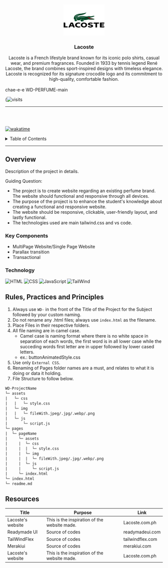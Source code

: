 <a name="readme-top">

<br/>

<br />
<div align="center">
  <a href="https://github.com/chae-e-e/">
  <!-- TODO: If you want to add logo or banner you can add it here -->
    <img src="./assets/img/lacoste logo.png" alt="Nyebe" width="130" height="100">
  </a>
<!-- TODO: Change Title to the name of the title of your Project -->
  <h3 align="center">Lacoste</h3>
</div>
<!-- TODO: Make a short description -->
<div align="center">
  Lacoste is a French lifestyle brand known for its iconic polo shirts, casual wear, and premium fragrances. Founded in 1933 by tennis legend René Lacoste, the brand combines sport-inspired designs with timeless elegance. Lacoste is recognized for its signature crocodile logo and its commitment to high-quality, comfortable fashion.
</div>

<br />

<!-- TODO: Change the zyx-0314 into your github username  --> chae-e-e
<!-- TODO: Change the WD-Template-Project into the same name of your folder --> WD-PERFUME-main
(<img src="https://visit-counter.vercel.app/counter.png?page=https%3A%2F%2Fchae-e-e.github.io%2FWD-PERFUME-main%2F&s=40&c=00ff00&bg=00000000&no=3&ff=digi&tb=&ta=" alt="visits">

---

<br />
<br />

[![wakatime](https://wakatime.com/badge/user/3ceb765d-0721-42fe-8123-f5f7c42901b4/project/6cae7d12-9ecc-4180-b423-26a3fbfd49da.svg)](https://wakatime.com/badge/user/3ceb765d-0721-42fe-8123-f5f7c42901b4/project/6cae7d12-9ecc-4180-b423-26a3fbfd49da)

<!-- TODO: If you want to add more layers for your readme -->
<details>
  <summary>Table of Contents</summary>
  <ol>
    <li>
      <a href="#overview">Overview</a>
      <ol>
        <li>
          <a href="#key-components">Key Components</a>
        </li>
        <li>
          <a href="#technology">Technology</a>
        </li>
      </ol>
    </li>
    <li>
      <a href="#rule,-practices-and-principles">Rules, Practices and Principles</a>
    </li>
    <li>
      <a href="#resources">Resources</a>
    </li>
  </ol>
</details>

---

## Overview

<!-- TODO: To be changed -->
<!-- The following are just sample -->
Description of the project in details.

Guiding Question:
- The project is to create website regarding an existing perfume brand. The website should functional and responsive through all devices.
- The purpose of the project is to enhance the student's knowledge about creating a functional and responsive website.
- The website should be responsive, clickable, user-friendly layout, and lastly functional.
- The technologies used are main tailwind.css and vs code.

### Key Components
<!-- TODO: List of Key Components -->
<!-- The following are just sample -->
- MultiPage Website/Single Page Website
- Parallax transition
- Transactional

### Technology
<!-- TODO: List of Technology Used -->
![HTML](https://img.shields.io/badge/HTML-E34F26?style=for-the-badge&logo=html5&logoColor=white)
![CSS](https://img.shields.io/badge/CSS-1572B6?style=for-the-badge&logo=css3&logoColor=white)
![JavaScript](https://img.shields.io/badge/JavaScript-F7DF1E?style=for-the-badge&logo=javascript&logoColor=white)
![TailWind](https://readmebadge.vercel.app/badges/tailwind.svg)

## Rules, Practices and Principles
1. Always use `WD-` in the front of the Title of the Project for the Subject followed by your custom naming.
2. Do not rename any .html files; always use `index.html` as the filename.
3. Place Files in their respective folders.
4. All file naming are in camel case.
   - Camel case is naming format where there is no white space in separation of each words, the first word is in all lower case while the succeding words first letter are in upper followed by lower cased letters.
   - ex.: buttonAnimatedStyle.css
5. Use only `External CSS`.
6. Renaming of Pages folder names are a must, and relates to what it is doing or data it holding.
7. File Structure to follow below.

```
WD-ProjectName
└─ assets
|   └─ css
|   |   └─ style.css
|   └─ img
|   |   └─ fileWith.jpeg/.jpg/.webp/.png
|   └─ js
|       └─ script.js
└─ pages
|  └─ pageName
|     └─ assets
|     |  └─ css
|     |  |  └─ style.css
|     |  └─ img
|     |  |  └─ fileWith.jpeg/.jpg/.webp/.png
|     |  └─ js
|     |     └─ script.js
|     └─ index.html
└─ index.html
└─ readme.md
```

## Resources

<!-- TODO: Add References -->
| Title | Purpose | Link |
|-|-|-|
| Lacoste's website | This is the inspiration of the website made. | Lacoste.com.ph |
| Readymade UI | Source of codes | readymadeui.com |
| TailWindFlex | Source of codes | tailwindflex.com |
| Merakiui | Source of codes | merakiui.com |
| Lacoste's website | This is the inspiration of the website made. | Lacoste.com.ph |
